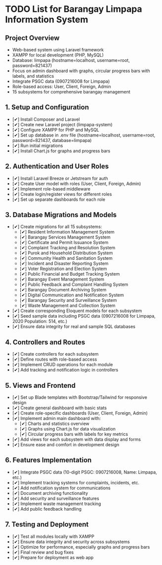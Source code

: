 # TODO List for Barangay Limpapa Information System

## Project Overview
- Web-based system using Laravel framework
- XAMPP for local development (PHP, MySQL)
- Database: limpapa (hostname=localhost, username=root, password=821437)
- Focus on admin dashboard with graphs, circular progress bars with labels, and statistics
- Integrate PSGC data (0907216008 for Limpapa)
- Role-based access: User, Client, Foreign, Admin
- 15 subsystems for comprehensive barangay management

## 1. Setup and Configuration
- [✔] Install Composer and Laravel
- [✔] Create new Laravel project (limpapa-system)
- [✔] Configure XAMPP for PHP and MySQL
- [✔] Set up database in .env file (hostname=localhost, username=root, password=821437, database=limpapa)
- [✔] Run initial migrations
- [✔] Install Chart.js for graphs and progress bars

## 2. Authentication and User Roles
- [✔] Install Laravel Breeze or Jetstream for auth
- [✔] Create User model with roles (User, Client, Foreign, Admin)
- [✔] Implement role-based middleware
- [✔] Create login/register views for different roles
- [✔] Set up separate dashboards for each role

## 3. Database Migrations and Models
- [✔] Create migrations for all 15 subsystems:
  - [✔] Resident Information Management System
  - [✔] Barangay Services Management System
  - [✔] Certificate and Permit Issuance System
  - [✔] Complaint Tracking and Resolution System
  - [✔] Purok and Household Distribution System
  - [✔] Community Health and Sanitation System
  - [✔] Incident and Disaster Reporting System
  - [✔] Voter Registration and Election System
  - [✔] Public Financial and Budget Tracking System
  - [✔] Barangay Event Management System
  - [✔] Public Feedback and Complaint Handling System
  - [✔] Barangay Document Archiving System
  - [✔] Digital Communication and Notification System
  - [✔] Barangay Security and Surveillance System
  - [✔] Waste Management and Collection System
- [✔] Create corresponding Eloquent models for each subsystem
- [✔] Seed sample data including PSGC data (0907216008 for Limpapa, 2020 Population: 514, etc.)
- [✔] Ensure data integrity for real and sample SQL databases

## 4. Controllers and Routes
- [✔] Create controllers for each subsystem
- [✔] Define routes with role-based access
- [✔] Implement CRUD operations for each module
- [✔] Add tracking and notification logic in controllers

## 5. Views and Frontend
- [✔] Set up Blade templates with Bootstrap/Tailwind for responsive design
- [✔] Create general dashboard with basic stats
- [✔] Create role-specific dashboards (User, Client, Foreign, Admin)
- [✔] Implement admin main dashboard with:
  - [✔] Charts and statistics overview
  - [✔] Graphs using Chart.js for data visualization
  - [✔] Circular progress bars with labels for key metrics
- [✔] Add views for each subsystem with data display and forms
- [✔] Ensure ease and comfort in development design

## 6. Features Implementation
- [✔] Integrate PSGC data (10-digit PSGC: 0907216008, Name: Limpapa, etc.)
- [✔] Implement tracking systems for complaints, incidents, etc.
- [✔] Add notification system for communications
- [✔] Document archiving functionality
- [✔] Add security and surveillance features
- [✔] Implement waste management tracking
- [✔] Add public feedback handling

## 7. Testing and Deployment
- [✔] Test all modules locally with XAMPP
- [✔] Ensure data integrity and security across subsystems
- [✔] Optimize for performance, especially graphs and progress bars
- [✔] Final review and bug fixes
- [✔] Prepare for deployment as web app